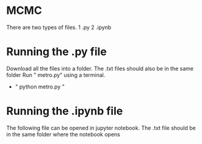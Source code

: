 # MCMC

There are two types of files. 
1 .py
2 .ipynb


# Running the .py file

Download all the files into a folder. The .txt files should also be in the same folder
Run " metro.py" using a terminal.
- " python metro.py "

# Running the .ipynb file

The following file can be opened in jupyter notebook. 
The .txt file should be in the same folder where the notebook opens
